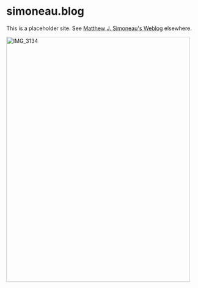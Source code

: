 # simoneau.blog

This is a placeholder site. See <a href="http://www.matthewsim.com">Matthew J. Simoneau's Weblog</a> elsewhere.

<a data-flickr-embed="true"  href="https://www.flickr.com/photos/matthewsim/317400410/in/album-72157594411515834/" title="IMG_3134"><img src="https://farm1.staticflickr.com/128/317400410_c954525f54_z.jpg" width="480" height="640" alt="IMG_3134"></a>
